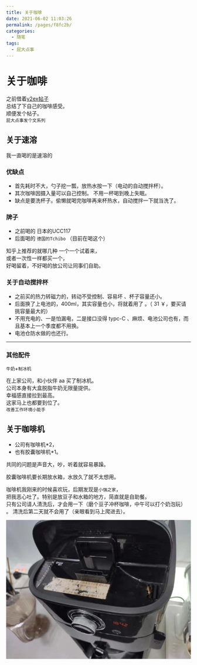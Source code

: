 ```yaml
---
title: 关于咖啡
date: 2021-06-02 11:03:26
permalink: /pages/f8fc2b/
categories:
  - 随笔
tags:
  - 屁大点事
---
```

# 关于咖啡

之前借着[v2ex帖子](https://www.v2ex.com/t/779002?p=1)  
总结了下自己的咖啡感受。  
顺便发个帖子。  
`屁大点事发个文系列`

## 关于速溶

我一直喝的是速溶的

### 优缺点

- 首先耗时不大，勺子挖一瓢，放热水按一下（电动的自动搅拌杯）。
- 其次咖啡因摄入量可以自己控制。 不用一杯喝到晚上失眠。
- 缺点是要洗杯子。偷懒就喝完咖啡再来杯热水，自动搅拌一下就当洗了。

### 牌子

- 之前喝的 日本的UCC117
- 后面喝的 `德国的Tchibo` （目前在喝这个）

知乎上推荐的就哪几种 一个一个试着来，  
或者一次性一样都买一个，  
好喝留着，不好喝的放公司让同事们自助。  

### 关于自动搅拌杯

- 之前买的热力转磁力的，转动不受控制、容易坏 、杯子容量还小。
- 后面换了上电池的，400ml，其实容量也小，将就着用了 。（ 31 ￥，要买请挑容量最大的）
- 不用充电的、一是怕漏电，二是接口没得 typc-C 、麻烦、电池公司也有，而且基本上一个季度都不用换。
- 电池仓防水做的也还行。

---

### 其他配件

`牛奶`+`制冰机`

在上家公司，和小伙伴 aa 买了制冰机。  
公司本身有大盒脱脂牛奶无限量提供。  
幸福感直接拉到最高。  
这家马上也都要到位了。  
`改善工作环境小能手`

## 关于咖啡机

- 公司有咖啡机*2，
- 也有胶囊咖啡机*1。

共同的问题是声音大，吵，听着就容易暴躁。

胶囊咖啡机要长期放水箱，水放久了就不太想用。

咖啡机我刚来的时候喜欢玩，后期发现是`小强之家`，  
把我恶心吐了。特别是放豆子和水箱的地方，简直就是自助餐。  
只有公司请人清洗后，才会用一下（磨个豆子冲杯咖啡，中午可以打个奶泡玩）  。
清洗后第二天就不会用了（亲眼看到马上爬进去）。  

![小强之家](../images/2021-06-02-11-05-49.png)
